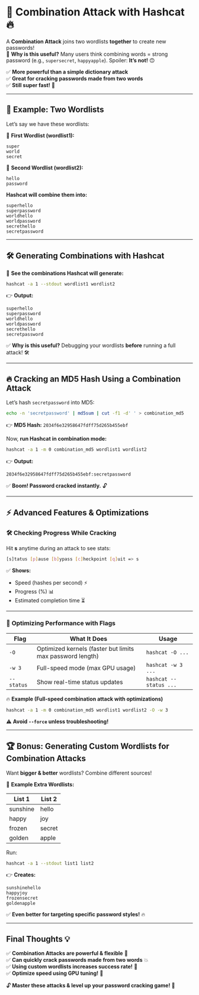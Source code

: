 
# 🔄 **Combination Attack with Hashcat** 🔥

A **Combination Attack** joins two wordlists **together** to create new passwords!  
🔹 **Why is this useful?** Many users think combining words = strong password (e.g., `supersecret`, `happyapple`). Spoiler: **It’s not!** 🙃

✅ **More powerful than a simple dictionary attack**  
✅ **Great for cracking passwords made from two words**  
✅ **Still super fast!** 🚀

---

## 📂 **Example: Two Wordlists**

Let’s say we have these wordlists:

🔹 **First Wordlist (wordlist1):**

```
super  
world  
secret  
```

🔹 **Second Wordlist (wordlist2):**

```
hello  
password  
```

**Hashcat will combine them into:**

```
superhello  
superpassword  
worldhello  
worldpassword  
secrethello  
secretpassword  
```

---

## 🛠️ **Generating Combinations with Hashcat**

🔹 **See the combinations Hashcat will generate:**

```bash
hashcat -a 1 --stdout wordlist1 wordlist2
```

👉 **Output:**

```
superhello  
superpassword  
worldhello  
worldpassword  
secrethello  
secretpassword  
```

✅ **Why is this useful?** Debugging your wordlists **before** running a full attack! 🛠️

---

## 🔥 **Cracking an MD5 Hash Using a Combination Attack**

Let’s hash `secretpassword` into MD5:

```bash
echo -n 'secretpassword' | md5sum | cut -f1 -d' ' > combination_md5
```

👉 **MD5 Hash:** `2034f6e32958647fdff75d265b455ebf`

Now, **run Hashcat in combination mode:**

```bash
hashcat -a 1 -m 0 combination_md5 wordlist1 wordlist2
```

👉 **Output:**

```
2034f6e32958647fdff75d265b455ebf:secretpassword  
```

✅ **Boom! Password cracked instantly.** 🔓

---

## ⚡ **Advanced Features & Optimizations**

### 🛠️ **Checking Progress While Cracking**

Hit **s** anytime during an attack to see stats:

```bash
[s]tatus [p]ause [b]ypass [c]heckpoint [q]uit => s
```

✅ **Shows:**

- Speed (hashes per second) ⚡
- Progress (%) 📊
- Estimated completion time ⏳

---

### 🚀 **Optimizing Performance with Flags**

|**Flag**|**What It Does**|**Usage**|
|---|---|---|
|`-O`|Optimized kernels (faster but limits max password length)|`hashcat -O ...`|
|`-w 3`|Full-speed mode (max GPU usage)|`hashcat -w 3 ...`|
|`--status`|Show real-time status updates|`hashcat --status ...`|

🔥 **Example (Full-speed combination attack with optimizations)**

```bash
hashcat -a 1 -m 0 combination_md5 wordlist1 wordlist2 -O -w 3
```

⚠️ **Avoid `--force` unless troubleshooting!**

---

## 🏆 **Bonus: Generating Custom Wordlists for Combination Attacks**

Want **bigger & better** wordlists? Combine different sources!

🔹 **Example Extra Wordlists:**

|**List 1**|**List 2**|
|---|---|
|sunshine|hello|
|happy|joy|
|frozen|secret|
|golden|apple|

Run:

```bash
hashcat -a 1 --stdout list1 list2
```

👉 **Creates:**

```
sunshinehello  
happyjoy  
frozensecret  
goldenapple  
```

✅ **Even better for targeting specific password styles!** 🔥

---

## **Final Thoughts** 💡

✅ **Combination Attacks are powerful & flexible** 🔄  
✅ **Can quickly crack passwords made from two words** 💥  
✅ **Using custom wordlists increases success rate!** 🎯  
✅ **Optimize speed using GPU tuning!** 🚀

🔓 **Master these attacks & level up your password cracking game!** 🔑

